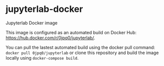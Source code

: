 # jupyterlab-docker

Jupyterlab Docker image

This image is configured as an automated build on Docker Hub: <https://hub.docker.com/r/0jpq0/jupyterlab/>.

You can pull the lastest automated build using the docker pull command: `docker pull 0jpq0/jupyterlab` or clone this repository and build the image locally using `docker-compose build`.